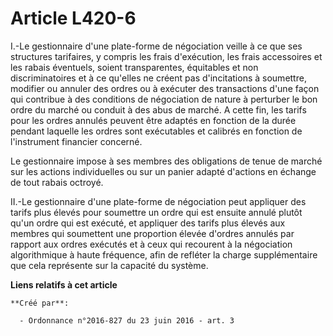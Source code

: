 # Article L420-6

I.-Le gestionnaire d'une plate-forme de négociation veille à ce que ses structures tarifaires, y compris les frais
d'exécution, les frais accessoires et les rabais éventuels, soient transparentes, équitables et non discriminatoires et à ce
qu'elles ne créent pas d'incitations à soumettre, modifier ou annuler des ordres ou à exécuter des transactions d'une façon
qui contribue à des conditions de négociation de nature à perturber le bon ordre du marché ou conduit à des abus de marché. A
cette fin, les tarifs pour les ordres annulés peuvent être adaptés en fonction de la durée pendant laquelle les ordres sont
exécutables et calibrés en fonction de l'instrument financier concerné. 

Le gestionnaire impose à ses membres des obligations de tenue de marché sur les actions individuelles ou sur un panier adapté
d'actions en échange de tout rabais octroyé. 

II.-Le gestionnaire d'une plate-forme de négociation peut appliquer des tarifs plus élevés pour soumettre un ordre qui est
ensuite annulé plutôt qu'un ordre qui est exécuté, et appliquer des tarifs plus élevés aux membres qui soumettent une
proportion élevée d'ordres annulés par rapport aux ordres exécutés et à ceux qui recourent à la négociation algorithmique à
haute fréquence, afin de refléter la charge supplémentaire que cela représente sur la capacité du système.

**Liens relatifs à cet article**

	**Créé par**:

	  - Ordonnance n°2016-827 du 23 juin 2016 - art. 3
